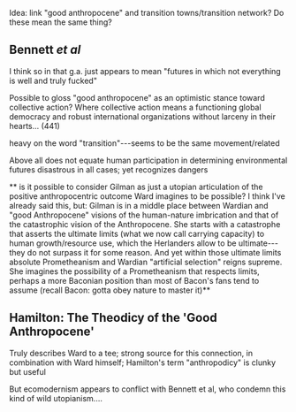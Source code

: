 ---
---

Idea: link "good anthropocene" and transition towns/transition network? Do
these mean the same thing?

## Bennett *et al*

I think so in that g.a. just appears to mean "futures in which not everything
is well and truly fucked"

Possible to gloss "good anthropocene" as an optimistic stance toward collective
action? Where collective action means a functioning global democracy and robust
international organizations without larceny in their hearts... (441)

heavy on the word "transition"---seems to be the same movement/related

Above all does not equate human participation in determining environmental
futures disastrous in all cases; yet recognizes dangers

** is it possible to consider Gilman as just a utopian articulation of the positive
anthropocentric outcome Ward imagines to be possible? I think I've already said
this, but: Gilman is in a middle place between Wardian and "good Anthropocene"
visions of the human-nature imbrication and that of the catastrophic vision of
the Anthropocene. She starts with a catastrophe that asserts the ultimate
limits (what we now call carrying capacity) to human growth/resource use, which
the Herlanders allow to be ultimate---they do not surpass it for some reason.
And yet within those ultimate limits absolute Prometheanism and Wardian
"artificial selection" reigns supreme. She imagines the possibility of
a Prometheanism that respects limits, perhaps a more Baconian position than
most of Bacon's fans tend to assume (recall Bacon: gotta obey nature to master
it)**

## Hamilton: The Theodicy of the 'Good Anthropocene'

Truly describes Ward to a tee; strong source for this connection, in
combination with Ward himself; Hamilton's term "anthropodicy" is clunky but
useful

But ecomodernism appears to conflict with Bennett et al, who condemn this kind
of wild utopianism....


